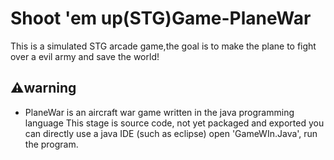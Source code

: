 <h1><strong>Shoot 'em up(STG)Game-PlaneWar</strong></h1>

This is a simulated STG arcade game,the goal is to make the plane to fight over a evil army and save the world!

<h2>⚠️warning</h2>
<ul><li>
PlaneWar is an aircraft war game written in the java programming language
This stage is source code, not yet packaged and exported
you can directly use a java IDE (such as eclipse) open 'GameWIn.Java', run the program.

  
  
  
  </li></ul
